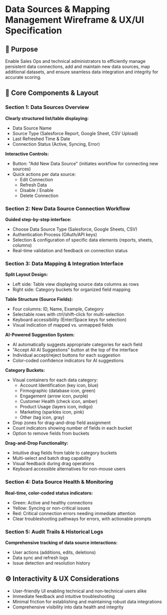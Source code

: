 # Data Sources & Mapping Management Wireframe & UX/UI Specification

## 🎯 Purpose

Enable Sales Ops and technical administrators to efficiently manage persistent data connections, add and maintain new data sources, map additional datasets, and ensure seamless data integration and integrity for accurate scoring.

## 📌 Core Components & Layout

### Section 1: Data Sources Overview

**Clearly structured list/table displaying:**
- Data Source Name
- Source Type (Salesforce Report, Google Sheet, CSV Upload)
- Last Refreshed Time & Date
- Connection Status (Active, Syncing, Error)

**Interactive Controls:**
- Button: "Add New Data Source" (initiates workflow for connecting new sources)
- Quick actions per data source:
  - Edit Connection
  - Refresh Data
  - Disable / Enable
  - Delete Connection

### Section 2: New Data Source Connection Workflow

**Guided step-by-step interface:**
- Choose Data Source Type (Salesforce, Google Sheets, CSV)
- Authentication Process (OAuth/API keys)
- Selection & configuration of specific data elements (reports, sheets, columns)
- Real-time validation and feedback on connection status

### Section 3: Data Mapping & Integration Interface

**Split Layout Design:**
- Left side: Table view displaying source data columns as rows
- Right side: Category buckets for organized field mapping

**Table Structure (Source Fields):**
- Four columns: ID, Name, Example, Category
- Selectable rows with ctrl/shift-click for multi-selection
- Keyboard accessibility (Enter/Space keys for selection)
- Visual indication of mapped vs. unmapped fields

**AI-Powered Suggestion System:**
- AI automatically suggests appropriate categories for each field
- "Accept All AI Suggestions" button at the top of the interface
- Individual accept/reject buttons for each suggestion
- Color-coded confidence indicators for AI suggestions

**Category Buckets:**
- Visual containers for each data category:
  - Account Identification (key icon, blue)
  - Firmographic (database icon, green)
  - Engagement (arrow icon, purple)
  - Customer Health (check icon, amber)
  - Product Usage (layers icon, indigo)
  - Marketing (sparkles icon, pink)
  - Other (tag icon, gray)
- Drop zones for drag-and-drop field assignment
- Count indicators showing number of fields in each bucket
- Option to remove fields from buckets

**Drag-and-Drop Functionality:**
- Intuitive drag fields from table to category buckets
- Multi-select and batch drag capability
- Visual feedback during drag operations
- Keyboard accessible alternatives for non-mouse users

### Section 4: Data Source Health & Monitoring

**Real-time, color-coded status indicators:**
- Green: Active and healthy connections
- Yellow: Syncing or non-critical issues
- Red: Critical connection errors needing immediate attention
- Clear troubleshooting pathways for errors, with actionable prompts

### Section 5: Audit Trails & Historical Logs

**Comprehensive tracking of data source interactions:**
- User actions (additions, edits, deletions)
- Data sync and refresh logs
- Issue detection and resolution history

## ⚙️ Interactivity & UX Considerations

- User-friendly UI enabling technical and non-technical users alike
- Immediate feedback and intuitive troubleshooting
- Minimal friction for establishing and maintaining robust data integrations
- Comprehensive visibility into data health and integrity